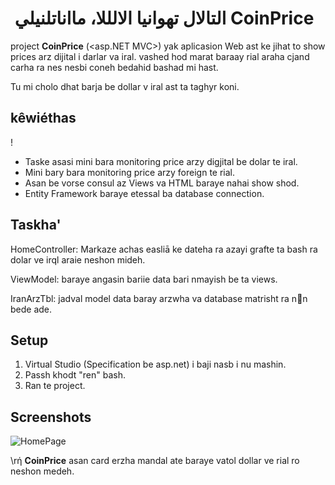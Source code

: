 #  التالال تهوانيا الالللا، مااناتلنيلي CoinPrice

project **CoinPrice** (&lt;asp.NET MVC&gt;) yak aplicasion Web ast ke jihat to show prices arz dijital i darlar va iral. vashed hod marat baraay rial araha cjand carha ra nes nesbi coneh bedahid bashad mi hast.

Tu mi cholo dhat barja be dollar v iral ast ta taghyr koni.


## kêwiéthas
!
- Taske asasi mini bara monitoring price arzy digjital be dolar te iral.
- Mini bary bara monitoring price arzy foreign te rial.
- Asan be vorse consul az Views va HTML baraye nahai show shod.
- Entity Framework baraye etessal ba database connection.

## Taskha'

HomeController: Markaze achas easliā ke dateha ra azayi grafte ta bash ra dolar ve irql araie neshon mideh.

ViewModel: baraye angasin bariie data bari nmayish be ta views.
 
IranArzTbl: jadval model data baray arzwha va database matrisht ra nn bede ade.

## Setup

1. Virtual Studio (Specification be asp.net) i baji nasb i nu mashin.
2. Passh khodt \"ren\" bash.
3. Ran te project.

## Screenshots
![HomePage](docs/images/homepage.png)

\rή **CoinPrice** asan card erzha mandal ate baraye vatol dollar ve rial ro neshon medeh.

